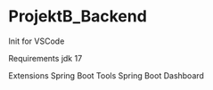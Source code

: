 # ProjektB_Backend

Init for VSCode

Requirements
jdk 17

Extensions
Spring Boot Tools
Spring Boot Dashboard
